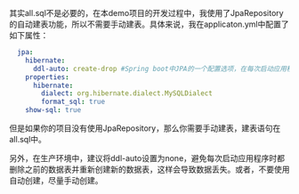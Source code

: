 其实all.sql不是必要的，在本demo项目的开发过程中，我使用了JpaRepository的自动建表功能，所以不需要手动建表。具体来说，我在applicaton.yml中配置了如下属性：
```yaml
  jpa:
    hibernate:
      ddl-auto: create-drop #Spring boot中JPA的一个配置选项，在每次启动应用程序时，都会删除之前的数据表并重新创建新的数据表
    properties:
      hibernate:
        dialect: org.hibernate.dialect.MySQLDialect
        format_sql: true
    show-sql: true
```
但是如果你的项目没有使用JpaRepository，那么你需要手动建表，建表语句在all.sql中。

另外，在生产环境中，建议将ddl-auto设置为none，避免每次启动应用程序时都删除之前的数据表并重新创建新的数据表，这样会导致数据丢失。或者，不要使用自动创建，尽量手动创建。